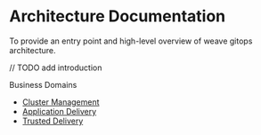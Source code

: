 # Architecture Documentation

To provide an entry point and high-level overview of weave gitops architecture. 

// TODO add introduction


Business Domains 

- [Cluster Management](cluster-management.md)
- [Application Delivery](application-delivery.md) 
- [Trusted Delivery](trusted-delivery.md)
